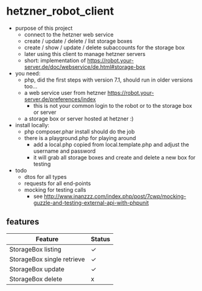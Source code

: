 # hetzner_robot_client

- purpose of this project
    - connect to the hetzner web service
    - create / update / delete / list storage boxes
    - create / show / update / delete subaccounts for the storage box
    - later using this client to manage hetzner servers
    - short: implementation of https://robot.your-server.de/doc/webservice/de.html#storage-box
- you need:
    - php, did the first steps with version 7.1, should run in older versions too...
    - a web service user from hetzner https://robot.your-server.de/preferences/index
        - this is not your common login to the robot or to the storage box or server
    - a storage box or server hosted at hetzner :)
- install locally:
    - php composer.phar install should do the job
    - there is a playground.php for playing around
        - add a local.php copied from local.template.php and adjust the username and password
        - it will grab all storage boxes and create and delete a new box for testing
- todo
    - dtos for all types
    - requests for all end-points
    - mocking for testing calls
        - see http://www.inanzzz.com/index.php/post/7cwp/mocking-guzzle-and-testing-external-api-with-phpunit

## features

| Feature                        | Status   |
|------------------------------|----------|
| StorageBox listing             | &#10003; |
| StorageBox single retrieve     | &#10003; |
| StorageBox update              | &#10003; |
| StorageBox delete              | &#120; |

